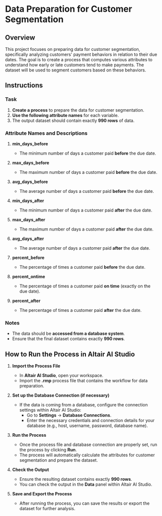 # Data Preparation for Customer Segmentation

## Overview
This project focuses on preparing data for customer segmentation, specifically analyzing customers' payment behaviors in relation to their due dates. The goal is to create a process that computes various attributes to understand how early or late customers tend to make payments. The dataset will be used to segment customers based on these behaviors.

## Instructions

### Task
1. **Create a process** to prepare the data for customer segmentation.
2. **Use the following attribute names** for each variable.
3. The output dataset should contain exactly **990 rows** of data.

### Attribute Names and Descriptions

1. **min_days_before**  
   - The minimum number of days a customer paid **before** the due date.

2. **max_days_before**  
   - The maximum number of days a customer paid **before** the due date.

3. **avg_days_before**  
   - The average number of days a customer paid **before** the due date.

4. **min_days_after**  
   - The minimum number of days a customer paid **after** the due date.

5. **max_days_after**  
   - The maximum number of days a customer paid **after** the due date.

6. **avg_days_after**  
   - The average number of days a customer paid **after** the due date.

7. **percent_before**  
   - The percentage of times a customer paid **before** the due date.

8. **percent_ontime**  
   - The percentage of times a customer paid **on time** (exactly on the due date).

9. **percent_after**  
   - The percentage of times a customer paid **after** the due date.

### Notes
- The data should be **accessed from a database system**.
- Ensure that the final dataset contains exactly **990 rows**.

## How to Run the Process in Altair AI Studio

1. **Import the Process File**  
   - In **Altair AI Studio**, open your workspace.
   - Import the **.rmp** process file that contains the workflow for data preparation.

2. **Set up the Database Connection (if necessary)**  
   - If the data is coming from a database, configure the connection settings within Altair AI Studio:
     - Go to **Settings** → **Database Connections**.
     - Enter the necessary credentials and connection details for your database (e.g., host, username, password, database name).

3. **Run the Process**  
   - Once the process file and database connection are properly set, run the process by clicking **Run**.
   - The process will automatically calculate the attributes for customer segmentation and prepare the dataset.

4. **Check the Output**  
   - Ensure the resulting dataset contains exactly **990 rows**.
   - You can check the output in the **Data** panel within Altair AI Studio.

5. **Save and Export the Process**  
   - After running the process, you can save the results or export the dataset for further analysis.
